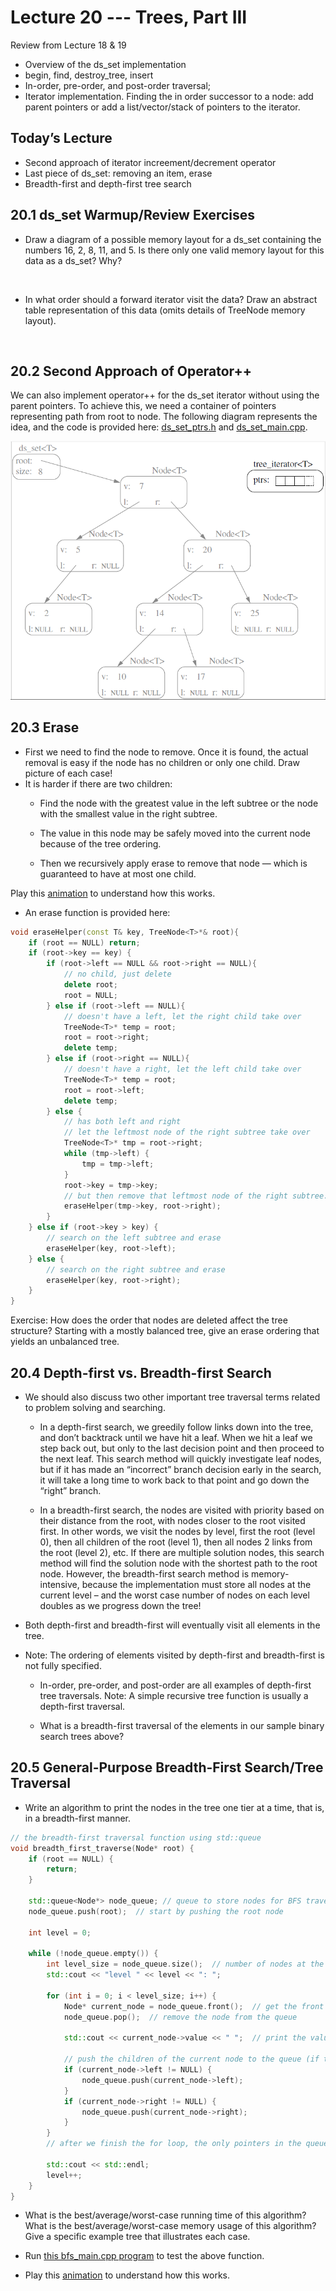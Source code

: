 # Lecture 20 --- Trees, Part III

Review from Lecture 18 & 19
- Overview of the ds_set implementation
- begin, find, destroy_tree, insert
- In-order, pre-order, and post-order traversal;
- Iterator implementation. Finding the in order successor to a node: add parent pointers or add a list/vector/stack
of pointers to the iterator.
<!-- - B+ Tree Overview -->

## Today’s Lecture

- Second approach of iterator increement/decrement operator
- Last piece of ds_set: removing an item, erase
- Breadth-first and depth-first tree search

## 20.1 ds_set Warmup/Review Exercises

- Draw a diagram of a possible memory layout for a ds_set containing the numbers 16, 2, 8, 11, and 5. Is there
only one valid memory layout for this data as a ds_set? Why?

&nbsp;
&nbsp;
&nbsp;
&nbsp;
&nbsp;
&nbsp;

- In what order should a forward iterator visit the data? Draw an abstract table representation of this data
(omits details of TreeNode memory layout).

&nbsp;
&nbsp;
&nbsp;
&nbsp;
&nbsp;
&nbsp;

## 20.2 Second Approach of Operator++

We can also implement operator++ for the ds_set iterator without using the parent pointers. To achieve this, we need a container of pointers representing path from root to node. The following diagram represents the idea, and the code is provided here: [ds_set_ptrs.h](ds_set_ptrs.h) and [ds_set_main.cpp](ds_set_main.cpp).

![alt text](ds_set_history.png "ds set history")

<!-- ## 20.5 Height and Height Calculation Algorithm

- The height of a node in a tree is the length of the longest path down the tree from that node to a leaf node. The height of a tree with only one node (the root node) is 1. The height of an empty tree (a tree with no nodes) is 0.

- The height of the tree is the height of the root node, and therefore if the tree is empty the height will be 0. Exercise: Write a simple recursive algorithm to calculate the height of a tree.
&nbsp;
&nbsp;
&nbsp;
 
- What is the best/average/worst-case running time of this algorithm? What is the best/average/worst-case memory usage of this algorithm? Give a specific example tree that illustrates each case.
&nbsp;
&nbsp;
&nbsp;

```cpp
Code generated in class for height and height calculation

unsigned int height(Node* p)
{
  if(p==NULL)
    return 0;
  if(p->right==NULL && p->left==NULL)
    return 1;

  unsigned int left = 1 + height(p->left);
  unsigned int right = 1 + height(p->right);
  if (left>right)
    return left
   return right;
}
```

```cpp
another method of writing the above code

unsigned int height(Node* p)
{
  if (p==NULL) return 0;

  return 1 + std::max(height(p->left), height(p->right));
}
```

## 20.6 Shortest Paths to Leaf Node

- Now let’s write a function to instead calculate the shortest path to a NULL child pointer.
&nbsp;
&nbsp;
&nbsp;

```cpp
code generated in class

void shortest_path_breadth(Node* root)
  {
    unsigned int level=0;
    std::vector<Node*> current_level;
    std::vector<Node*> next_level;
    if(root==NULL){return level;}
    current_level.push_back(root);
    while(current_level.size()!=0)
    {
      level++;
      for (unsigned i=0; i<current_level.size();i++)
       {
         if(current_level[i]->left != NULL)
          next_level.push_back(current_level[i]->left);
          else return level;
         if(current_level[i]->right != NULL)
          next_level.push_back(current_level[i]->right);
         else return level;
        }
      }
       current_level = next_level;
       next_level.clear();
      }
     }
```

- What is the running time of this algorithm? Can we do better? Hint: How does a breadth-first vs. depth-first algorithm for this problem compare?
&nbsp;
&nbsp;
&nbsp;
-->

## 20.3 Erase

- First we need to find the node to remove. Once it is found,
the actual removal is easy if the node has no children or only one child.
Draw picture of each case!
- It is harder if there are two children:
  - Find the node with the greatest value in the left subtree or the node with the smallest value in the right subtree.

  - The value in this node may be safely moved into the current node because of the tree ordering.

  - Then we recursively apply erase to remove that node — which is guaranteed to have at most one child.

Play this [animation](https://jidongxiao.github.io/CSCI1200-DataStructures/animations/trees/delete_node/index.html) to understand how this works.

- An erase function is provided here:

```cpp
void eraseHelper(const T& key, TreeNode<T>*& root){
    if (root == NULL) return;
    if (root->key == key) {
        if (root->left == NULL && root->right == NULL){
            // no child, just delete
            delete root;
            root = NULL;
        } else if (root->left == NULL){
            // doesn't have a left, let the right child take over
            TreeNode<T>* temp = root;
            root = root->right;
            delete temp;
        } else if (root->right == NULL){
            // doesn't have a right, let the left child take over
            TreeNode<T>* temp = root;
            root = root->left;
            delete temp;
        } else {
            // has both left and right
            // let the leftmost node of the right subtree take over
            TreeNode<T>* tmp = root->right;
            while (tmp->left) {
                tmp = tmp->left;
            }
            root->key = tmp->key;
            // but then remove that leftmost node of the right subtree.
            eraseHelper(tmp->key, root->right);
        }
    } else if (root->key > key) {
        // search on the left subtree and erase
        eraseHelper(key, root->left);
    } else {
        // search on the right subtree and erase
        eraseHelper(key, root->right);
    }
}
```

Exercise: How does the order that nodes are deleted affect the tree structure? Starting with a mostly balanced
tree, give an erase ordering that yields an unbalanced tree.
&nbsp;
&nbsp;
&nbsp;
&nbsp;
&nbsp;
&nbsp;

<!--
## 20.8 Erase (now with parent pointers)

- If we choose to use parent pointers, we need to add to the Node representation, and re-implement several ds_set member functions.
- Exercise: Study the new version of insert, with parent pointers.
&nbsp;
&nbsp;
&nbsp;

- Exercise: Rewrite erase, now with parent pointers.
&nbsp;
&nbsp;
&nbsp;
-->

## 20.4 Depth-first vs. Breadth-first Search

- We should also discuss two other important tree traversal terms related to problem solving and searching.
  - In a depth-first search, we greedily follow links down into the tree, and don’t backtrack until we have hit a leaf. When we hit a leaf we step back out, but only to the last decision point and then proceed to the next leaf. This search method will quickly investigate leaf nodes, but if it has made an “incorrect” branch decision early in the search, it will take a long time to work back to that point and go down the “right” branch.

  - In a breadth-first search, the nodes are visited with priority based on their distance from the root, with nodes closer to the root visited first. In other words, we visit the nodes by level, first the root (level 0), then all children of the root (level 1), then all nodes 2 links from the root (level 2), etc. If there are multiple solution nodes, this search method will find the solution node with the shortest path to the root node.  However, the breadth-first search method is memory-intensive, because the implementation must store all nodes at the current level – and the worst case number of nodes on each level doubles as we progress down the tree!

- Both depth-first and breadth-first will eventually visit all elements in the tree.
- Note: The ordering of elements visited by depth-first and breadth-first is not fully specified.
  - In-order, pre-order, and post-order are all examples of depth-first tree traversals. Note: A simple recursive tree function is usually a depth-first traversal.

  - What is a breadth-first traversal of the elements in our sample binary search trees above?

## 20.5 General-Purpose Breadth-First Search/Tree Traversal

- Write an algorithm to print the nodes in the tree one tier at a time, that is, in a breadth-first manner.

```cpp
// the breadth-first traversal function using std::queue
void breadth_first_traverse(Node* root) {
    if (root == NULL) {
        return;
    }

    std::queue<Node*> node_queue; // queue to store nodes for BFS traversal
    node_queue.push(root);  // start by pushing the root node

    int level = 0;

    while (!node_queue.empty()) {
        int level_size = node_queue.size();  // number of nodes at the current level
        std::cout << "level " << level << ": ";

        for (int i = 0; i < level_size; i++) {
            Node* current_node = node_queue.front();  // get the front node
            node_queue.pop();  // remove the node from the queue

            std::cout << current_node->value << " ";  // print the value of the node

            // push the children of the current node to the queue (if they exist)
            if (current_node->left != NULL) {
                node_queue.push(current_node->left);
            }
            if (current_node->right != NULL) {
                node_queue.push(current_node->right);
            }
        }
        // after we finish the for loop, the only pointers in the queue, are the pointers pointing to nodes of the next level.

        std::cout << std::endl;
        level++;
    }
}
```

- What is the best/average/worst-case running time of this algorithm? What is the best/average/worst-case
memory usage of this algorithm? Give a specific example tree that illustrates each case.

- Run [this bfs_main.cpp program](bfs_main.cpp) to test the above function.

- Play this [animation](https://jidongxiao.github.io/CSCI1200-DataStructures/animations/trees/level_order/index.html) to understand how this works.

